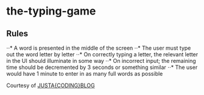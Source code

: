 # the-typing-game

## Rules

⋅⋅* A word is presented in the middle of the screen
⋅⋅* The user must type out the word letter by letter
⋅⋅* On correctly typing a letter, the relevant letter in the UI should illuminate in some way
⋅⋅* On incorrect input; the remaining time should be decremented by 3 seconds or something similar
⋅⋅* The user would have 1 minute to enter in as many full words as possible

Courtesy of [JUSTA{CODING}BLOG](https://justacoding.blog/)